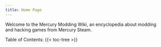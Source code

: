```yaml
---
title: Home Page
---
```


Welcome to the Mercury Modding Wiki, an encyclopedia about modding and hacking games from Mercury Steam.

Table of Contents:
{{< toc-tree >}}

